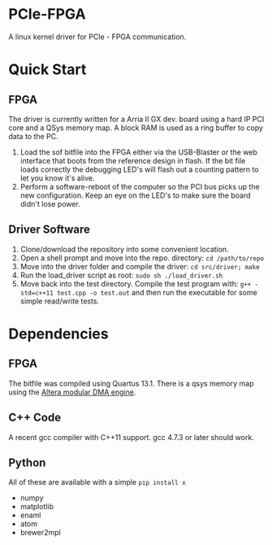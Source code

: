 PCIe-FPGA
=========

A linux kernel driver for PCIe - FPGA communication.  

Quick Start
============

FPGA
------
The driver is currently written for a Arria II GX dev. board using a hard IP PCI core and a QSys memory map.  A block RAM is used as a ring buffer to copy data to the PC.  

1. Load the sof bitfile into the FPGA either via the USB-Blaster or the web interface that boots from the reference design in flash. If the bit file loads correctly the debugging LED's will flash out a counting pattern to let you know it's alive. 
2. Perform a software-reboot of the computer so the PCI bus picks up the new configuration.  Keep an eye on the LED's to make sure the board didn't lose power. 


Driver Software
---------------

1. Clone/download the repository into some convenient location.  
2. Open a shell prompt and move into the repo. directory: ```cd /path/to/repo```
3. Move into the driver folder and compile the driver: ```cd src/driver; make```
4. Run the load_driver script as root: ```sudo sh ./load_driver.sh```
5. Move back into the test directory.  Compile the test program with: ```g++ -std=c++11 test.cpp -o test.out``` and then run the executable for some simple read/write tests.



Dependencies
=============

FPGA
----------
The bitfile was compiled using Quartus 13.1.  There is a qsys memory map using the [Altera modular DMA engine](http://www.alterawiki.com/wiki/Modular_SGDMA). 

C++ Code
-----------
A recent gcc compiler with C++11 support.  gcc 4.7.3 or later should work.

Python
---------
All of these are available with a simple ```pip install x```
* numpy
* matplotlib
* enaml
* atom
* brewer2mpl

 
